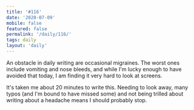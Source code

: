 ```yaml
---
title: '#116'
date: '2020-07-09'
mobile: false
featured: false
permalink: '/daily/116/'
tags: daily
layout: 'daily'
---
```


An obstacle in daily writing are occasional migraines. The worst ones include vomiting and nose bleeds, and while I'm lucky enough to have avoided that today, I am finding it very hard to look at screens.

It's taken me about 20 minutes to write this. Needing to look away, many typos (and I'm bound to have missed some) and not being trilled about writing about a headache means I should probably stop.
